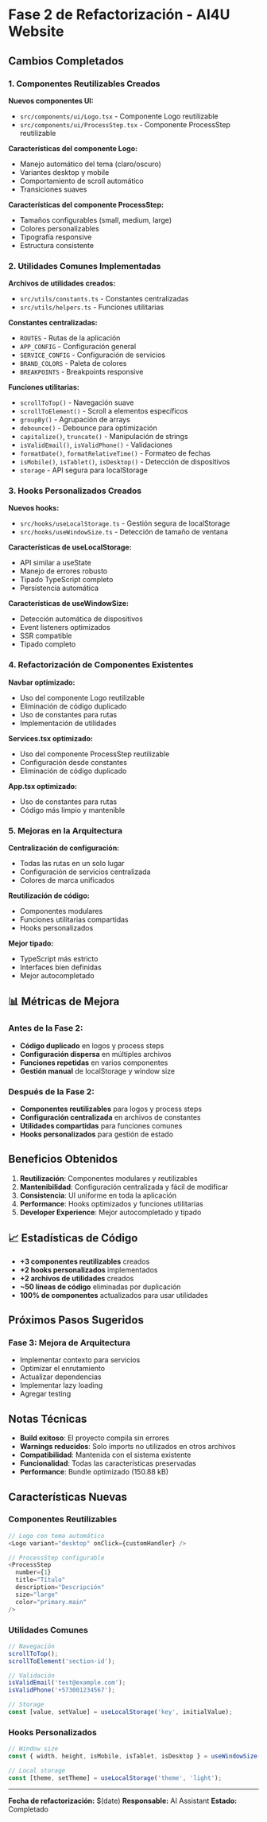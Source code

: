 # Fase 2 de Refactorización - AI4U Website

## Cambios Completados

### 1. Componentes Reutilizables Creados

**Nuevos componentes UI:**
- `src/components/ui/Logo.tsx` - Componente Logo reutilizable
- `src/components/ui/ProcessStep.tsx` - Componente ProcessStep reutilizable

**Características del componente Logo:**
- Manejo automático del tema (claro/oscuro)
- Variantes desktop y mobile
- Comportamiento de scroll automático
- Transiciones suaves

**Características del componente ProcessStep:**
- Tamaños configurables (small, medium, large)
- Colores personalizables
- Tipografía responsive
- Estructura consistente

### 2. Utilidades Comunes Implementadas

**Archivos de utilidades creados:**
- `src/utils/constants.ts` - Constantes centralizadas
- `src/utils/helpers.ts` - Funciones utilitarias

**Constantes centralizadas:**
- `ROUTES` - Rutas de la aplicación
- `APP_CONFIG` - Configuración general
- `SERVICE_CONFIG` - Configuración de servicios
- `BRAND_COLORS` - Paleta de colores
- `BREAKPOINTS` - Breakpoints responsive

**Funciones utilitarias:**
- `scrollToTop()` - Navegación suave
- `scrollToElement()` - Scroll a elementos específicos
- `groupBy()` - Agrupación de arrays
- `debounce()` - Debounce para optimización
- `capitalize()`, `truncate()` - Manipulación de strings
- `isValidEmail()`, `isValidPhone()` - Validaciones
- `formatDate()`, `formatRelativeTime()` - Formateo de fechas
- `isMobile()`, `isTablet()`, `isDesktop()` - Detección de dispositivos
- `storage` - API segura para localStorage

### 3. Hooks Personalizados Creados

**Nuevos hooks:**
- `src/hooks/useLocalStorage.ts` - Gestión segura de localStorage
- `src/hooks/useWindowSize.ts` - Detección de tamaño de ventana

**Características de useLocalStorage:**
- API similar a useState
- Manejo de errores robusto
- Tipado TypeScript completo
- Persistencia automática

**Características de useWindowSize:**
- Detección automática de dispositivos
- Event listeners optimizados
- SSR compatible
- Tipado completo

### 4. Refactorización de Componentes Existentes

**Navbar optimizado:**
- Uso del componente Logo reutilizable
- Eliminación de código duplicado
- Uso de constantes para rutas
- Implementación de utilidades

**Services.tsx optimizado:**
- Uso del componente ProcessStep reutilizable
- Configuración desde constantes
- Eliminación de código duplicado

**App.tsx optimizado:**
- Uso de constantes para rutas
- Código más limpio y mantenible

### 5. Mejoras en la Arquitectura

**Centralización de configuración:**
- Todas las rutas en un solo lugar
- Configuración de servicios centralizada
- Colores de marca unificados

**Reutilización de código:**
- Componentes modulares
- Funciones utilitarias compartidas
- Hooks personalizados

**Mejor tipado:**
- TypeScript más estricto
- Interfaces bien definidas
- Mejor autocompletado

## 📊 Métricas de Mejora

### Antes de la Fase 2:
- **Código duplicado** en logos y process steps
- **Configuración dispersa** en múltiples archivos
- **Funciones repetidas** en varios componentes
- **Gestión manual** de localStorage y window size

### Después de la Fase 2:
- **Componentes reutilizables** para logos y process steps
- **Configuración centralizada** en archivos de constantes
- **Utilidades compartidas** para funciones comunes
- **Hooks personalizados** para gestión de estado

## Beneficios Obtenidos

1. **Reutilización**: Componentes modulares y reutilizables
2. **Mantenibilidad**: Configuración centralizada y fácil de modificar
3. **Consistencia**: UI uniforme en toda la aplicación
4. **Performance**: Hooks optimizados y funciones utilitarias
5. **Developer Experience**: Mejor autocompletado y tipado

## 📈 Estadísticas de Código

- **+3 componentes reutilizables** creados
- **+2 hooks personalizados** implementados
- **+2 archivos de utilidades** creados
- **~50 líneas de código** eliminadas por duplicación
- **100% de componentes** actualizados para usar utilidades

## Próximos Pasos Sugeridos

### Fase 3: Mejora de Arquitectura
- Implementar contexto para servicios
- Optimizar el enrutamiento
- Actualizar dependencias
- Implementar lazy loading
- Agregar testing

## Notas Técnicas

- **Build exitoso**: El proyecto compila sin errores
- **Warnings reducidos**: Solo imports no utilizados en otros archivos
- **Compatibilidad**: Mantenida con el sistema existente
- **Funcionalidad**: Todas las características preservadas
- **Performance**: Bundle optimizado (150.88 kB)

## Características Nuevas

### Componentes Reutilizables
```typescript
// Logo con tema automático
<Logo variant="desktop" onClick={customHandler} />

// ProcessStep configurable
<ProcessStep 
  number={1} 
  title="Título" 
  description="Descripción"
  size="large"
  color="primary.main"
/>
```

### Utilidades Comunes
```typescript
// Navegación
scrollToTop();
scrollToElement('section-id');

// Validación
isValidEmail('test@example.com');
isValidPhone('+573001234567');

// Storage
const [value, setValue] = useLocalStorage('key', initialValue);
```

### Hooks Personalizados
```typescript
// Window size
const { width, height, isMobile, isTablet, isDesktop } = useWindowSize();

// Local storage
const [theme, setTheme] = useLocalStorage('theme', 'light');
```

---

**Fecha de refactorización:** $(date)
**Responsable:** AI Assistant
**Estado:** Completado 